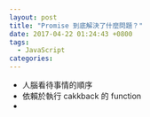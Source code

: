 ```yaml
---
layout: post
title: "Promise 到底解決了什麼問題？"
date: 2017-04-22 01:24:43 +0800
tags:
  - JavaScript
categories:
---
```


- 人腦看待事情的順序
- 依賴於執行 cakkback 的
 function
-
